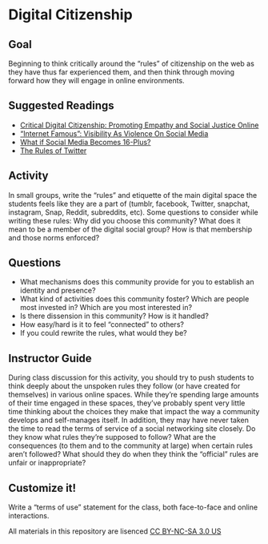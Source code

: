 # Digital Citizenship

## Goal

Beginning to think critically around the “rules” of citizenship on the web as they have thus far experienced them, and then think through moving forward how they will engage in online environments.

## Suggested Readings

* [Critical Digital Citizenship: Promoting Empathy and Social Justice Online](http://dmlcentral.net/critical-digital-citizenship-empathy-social-justice-online/)
* [“Internet Famous”: Visibility As Violence On Social Media](https://modelviewculture.com/pieces/internet-famous-visibility-as-violence-on-social-media)
* [What if Social Media Becomes 16-Plus?](https://medium.com/bright/what-if-social-media-becomes-16-plus-866557878f7)
* [The Rules of Twitter](http://www.digitalpedagogylab.com/hybridped/rules-twitter/)

## Activity

In small groups, write the “rules” and etiquette of the main digital space the students feels like they are a part of (tumblr, facebook, Twitter, snapchat, instagram, Snap, Reddit, subreddits, etc). Some questions to consider while writing these rules: Why did you choose this community? What does it mean to be a member of the digital social group? How is that membership and those norms enforced?

## Questions

* What mechanisms does this community provide for you to establish an identity and presence?
* What kind of activities does this community foster? Which are people most invested in? Which are you most interested in?
* Is there dissension in this community? How is it handled?
* How easy/hard is it to feel “connected” to others?
* If you could rewrite the rules, what would they be?

## Instructor Guide

During class discussion for this activity, you should try to push students to think deeply about the unspoken rules they follow (or have created for themselves) in various online spaces. While they’re spending large amounts of their time engaged in these spaces, they’ve probably spent very little time thinking about the choices they make that impact the way a community develops and self-manages itself. In addition, they may have never taken the time to read the terms of service of a social networking site closely. Do they know what rules they’re supposed to follow? What are the consequences (to them and to the community at large) when certain rules aren’t followed? What should they do when they think the “official” rules are unfair or inappropriate?

## Customize it!

Write a “terms of use” statement for the class, both face-to-face and online interactions.

All materials in this repository are lisenced [CC BY-NC-SA 3.0 US](https://creativecommons.org/licenses/by-nc-sa/3.0/us/)
